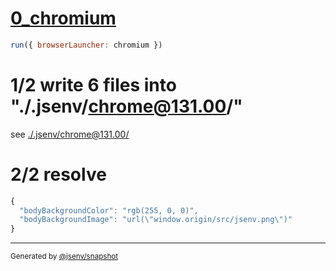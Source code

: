 # [0_chromium](../../import_type_css_dev.test.mjs#L21)

```js
run({ browserLauncher: chromium })
```

# 1/2 write 6 files into "./.jsenv/chrome@131.00/"

see [./.jsenv/chrome@131.00/](./.jsenv/chrome@131.00/)

# 2/2 resolve

```js
{
  "bodyBackgroundColor": "rgb(255, 0, 0)",
  "bodyBackgroundImage": "url(\"window.origin/src/jsenv.png\")"
}
```

---

<sub>
  Generated by <a href="https://github.com/jsenv/core/tree/main/packages/independent/snapshot">@jsenv/snapshot</a>
</sub>
